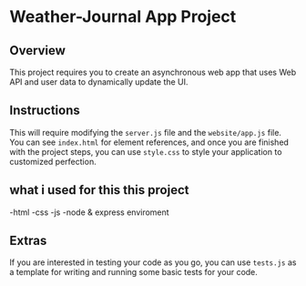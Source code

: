 # Weather-Journal App Project

## Overview
This project requires you to create an asynchronous web app that uses Web API and user data to dynamically update the UI. 

## Instructions
This will require modifying the `server.js` file and the `website/app.js` file. You can see `index.html` for element references, and once you are finished with the project steps, you can use `style.css` to style your application to customized perfection.
## what i used for this this project 
-html
-css
-js
-node & express enviroment
## Extras
If you are interested in testing your code as you go, you can use `tests.js` as a template for writing and running some basic tests for your code.

